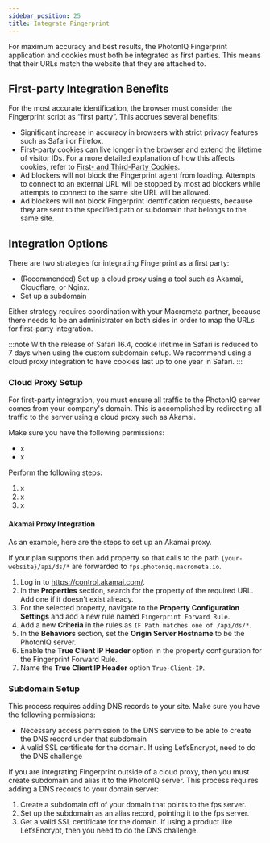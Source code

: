 ```yaml
---
sidebar_position: 25
title: Integrate Fingerprint
---
```


For maximum accuracy and best results, the PhotonIQ Fingerprint application and cookies must both be integrated as first parties. This means that their URLs match the website that they are attached to.

## First-party Integration Benefits

For the most accurate identification, the browser must consider the Fingerprint script as “first party”. This accrues several benefits:

- Significant increase in accuracy in browsers with strict privacy features such as Safari or Firefox.
- First-party cookies can live longer in the browser and extend the lifetime of visitor IDs. For a more detailed explanation of how this affects cookies, refer to [First- and Third-Party Cookies](first-third-party-cookie.md).
- Ad blockers will not block the Fingerprint agent from loading. Attempts to connect to an external URL will be stopped by most ad blockers while attempts to connect to the same site URL will be allowed.
- Ad blockers will not block Fingerprint identification requests, because they are sent to the specified path or subdomain that belongs to the same site.

## Integration Options

There are two strategies for integrating Fingerprint as a first party:

- (Recommended) Set up a cloud proxy using a tool such as Akamai, Cloudflare, or Nginx.
- Set up a subdomain

Either strategy requires coordination with your Macrometa partner, because there needs to be an administrator on both sides in order to map the URLs for first-party integration.

:::note
With the release of Safari 16.4, cookie lifetime in Safari is reduced to 7 days when using the custom subdomain setup. We recommend using a cloud proxy integration to have cookies last up to one year in Safari.
:::

### Cloud Proxy Setup

For first-party integration, you must ensure all traffic to the PhotonIQ server comes from your company's domain.  This is accomplished by redirecting all traffic to the server using a cloud proxy such as Akamai.

Make sure you have the following permissions:

- x
- x

Perform the following steps:

1. x
2. x
3. x

#### Akamai Proxy Integration

As an example, here are the steps to set up an Akamai proxy.

If your plan supports then add property so that calls to the path `{your-website}/api/ds/*` are forwarded to `fps.photoniq.macrometa.io`.

1. Log in to https://control.akamai.com/.
2. In the **Properties** section, search for the property of the required URL. Add one if it doesn't exist already.
3. For the selected property, navigate to the **Property Configuration Settings** and add a new rule named `Fingerprint Forward Rule`.
4. Add a new **Criteria** in the rules as `IF Path matches one of /api/ds/*`.
5. In the **Behaviors** section, set the **Origin Server Hostname** to be the PhotonIQ server.
6. Enable the **True Client IP Header** option in the property configuration for the Fingerprint Forward Rule.
7. Name the **True Client IP Header** option `True-Client-IP`.

### Subdomain Setup

This process requires adding DNS records to your site. Make sure you have the following permissions:

- Necessary access permission to the DNS service to be able to create the DNS record under that subdomain
- A valid SSL certificate for the domain. If using Let’sEncrypt, need to do the DNS challenge

If you are integrating Fingerprint outside of a cloud proxy, then you must create subdomain and alias it to the PhotonIQ server. This process requires adding a DNS records to your domain server:

1. Create a subdomain off of your domain that points to the fps server.
2. Set up the subdomain as an alias record, pointing it to the fps server.
3. Get a valid SSL certificate for the domain. If using a product like Let’sEncrypt, then you need to do the DNS challenge.
